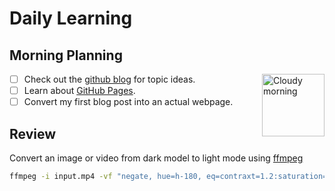 # Daily Learning
## Morning Planning
<img alt="Cloudy morning" src="https://octodex.github.com/images/cloud.jpg" width=100 align="right">

- [ ] Check out the [github blog](https://github.blog/) for topic ideas.
- [ ] Learn about [GitHub Pages](https://skills.github.com/#first-day-on-github).
- [ ] Convert my first blog post into an actual webpage.
## Review
Convert an image or video from dark model to light mode using [ffmpeg](https://www.ffmpeg.org)
```bash
ffmpeg -i input.mp4 -vf "negate, hue=h-180, eq=contraxt=1.2:saturation=1.1" output.mp4
```

